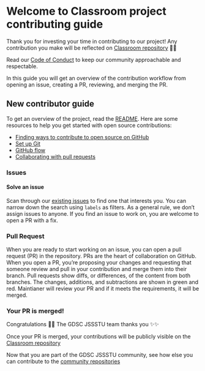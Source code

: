 # Welcome to Classroom project contributing guide <!-- omit in toc -->

Thank you for investing your time in contributing to our project! Any contribution you make will be reflected on [Classroom repository](https://github.com/gdsc-jssstu/classroom) 🎇✨

Read our [Code of Conduct](./CODE_OF_CONDUCT.md) to keep our community approachable and respectable.

In this guide you will get an overview of the contribution workflow from opening an issue, creating a PR, reviewing, and merging the PR.

## New contributor guide

To get an overview of the project, read the [README](README.md). Here are some resources to help you get started with open source contributions:

- [Finding ways to contribute to open source on GitHub](https://docs.github.com/en/get-started/exploring-projects-on-github/finding-ways-to-contribute-to-open-source-on-github)
- [Set up Git](https://docs.github.com/en/get-started/quickstart/set-up-git)
- [GitHub flow](https://docs.github.com/en/get-started/quickstart/github-flow)
- [Collaborating with pull requests](https://docs.github.com/en/github/collaborating-with-pull-requests)

### Issues

#### Solve an issue

Scan through our [existing issues](https://github.com/github/docs/issues) to find one that interests you. You can narrow down the search using `labels` as filters. As a general rule, we don’t assign issues to anyone. If you find an issue to work on, you are welcome to open a PR with a fix.

### Pull Request

When you are ready to start working on an issue, you can open a pull request (PR) in the repository. PRs are the heart of collaboration on GitHub. When you open a PR, you’re proposing your changes and requesting that someone review and pull in your contribution and merge them into their branch. Pull requests show diffs, or differences, of the content from both branches. The changes, additions, and subtractions are shown in green and red.
Maintianer will review your PR and if it meets the requirements, it will be merged.

### Your PR is merged!

Congratulations 🎉🎉 The GDSC JSSSTU team thanks you ✨✨

Once your PR is merged, your contributions will be publicly visible on the [Classroom repository](https://github.com/gdsc-jssstu/classroom)

Now that you are part of the GDSC JSSSTU community, see how else you can contribute to the [community repositories](https://github.com/orgs/gdsc-jssstu/repositories)
